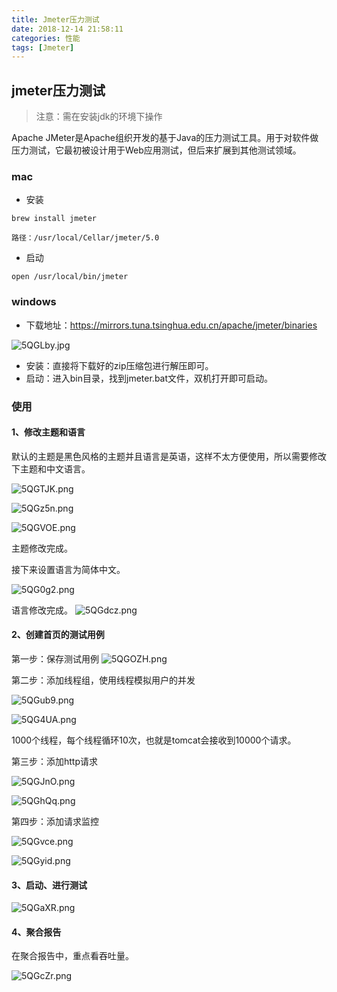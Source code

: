 ```yaml
---
title: Jmeter压力测试
date: 2018-12-14 21:58:11
categories: 性能
tags: [Jmeter]
---
```



## jmeter压力测试

> 注意：需在安装jdk的环境下操作

Apache JMeter是Apache组织开发的基于Java的压力测试工具。用于对软件做压力测试，它最初被设计用于Web应用测试，但后来扩展到其他测试领域。 

<!-- more --> 

### mac

* 安装
```
brew install jmeter

路径：/usr/local/Cellar/jmeter/5.0
```

* 启动
```
open /usr/local/bin/jmeter
```

### windows

* 下载地址：https://mirrors.tuna.tsinghua.edu.cn/apache/jmeter/binaries

![5QGLby.jpg](https://s1.ax2x.com/2018/12/12/5QGLby.jpg)

* 安装：直接将下载好的zip压缩包进行解压即可。
* 启动：进入bin目录，找到jmeter.bat文件，双机打开即可启动。


### 使用
#### 1、修改主题和语言

默认的主题是黑色风格的主题并且语言是英语，这样不太方便使用，所以需要修改下主题和中文语言。

 ![5QGTJK.png](https://s1.ax2x.com/2018/12/12/5QGTJK.png)

 ![5QGz5n.png](https://s1.ax2x.com/2018/12/12/5QGz5n.png)

![5QGVOE.png](https://s1.ax2x.com/2018/12/12/5QGVOE.png)

主题修改完成。

接下来设置语言为简体中文。

![5QG0g2.png](https://s1.ax2x.com/2018/12/12/5QG0g2.png)

语言修改完成。 ![5QGdcz.png](https://s1.ax2x.com/2018/12/12/5QGdcz.png)

#### 2、创建首页的测试用例

第一步：保存测试用例 ![5QGOZH.png](https://s1.ax2x.com/2018/12/12/5QGOZH.png)

第二步：添加线程组，使用线程模拟用户的并发

 ![5QGub9.png](https://s1.ax2x.com/2018/12/12/5QGub9.png)

 ![5QG4UA.png](https://s1.ax2x.com/2018/12/12/5QG4UA.png)

1000个线程，每个线程循环10次，也就是tomcat会接收到10000个请求。

第三步：添加http请求

 ![5QGJnO.png](https://s1.ax2x.com/2018/12/12/5QGJnO.png)

 ![5QGhQq.png](https://s1.ax2x.com/2018/12/12/5QGhQq.png)

第四步：添加请求监控

 ![5QGvce.png](https://s1.ax2x.com/2018/12/12/5QGvce.png)

 ![5QGyid.png](https://s1.ax2x.com/2018/12/12/5QGyid.png)

#### 3、启动、进行测试 

 ![5QGaXR.png](https://s1.ax2x.com/2018/12/12/5QGaXR.png)

#### 4、聚合报告

在聚合报告中，重点看吞吐量。

 ![5QGcZr.png](https://s1.ax2x.com/2018/12/12/5QGcZr.png)